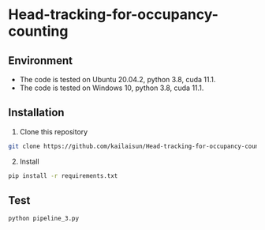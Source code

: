 # Head-tracking-for-occupancy-counting



## Environment
- The code is tested on Ubuntu 20.04.2, python 3.8, cuda 11.1.
- The code is tested on Windows 10, python 3.8, cuda 11.1.


## Installation
 1. Clone this repository
  ```bash
  git clone https://github.com/kailaisun/Head-tracking-for-occupancy-counting
  ```
  
 2. Install 
  ```bash
  pip install -r requirements.txt
  ```



## Test 


```Bash
python pipeline_3.py
```


